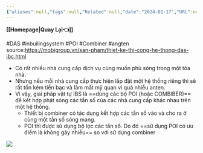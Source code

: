 ```yaml
---
{"aliases":null,"tags":null,"Related":null,"date":"2024-01-17","URL":null,"Author":null,"dg-publish":true,"image":null,"permalink":"/Electric Engineer/ELV/Hệ thống kích sóng tòa nhà/Bộ POI và Combiner/","dgPassFrontmatter":true,"noteIcon":"2","created":"2024-01-19T05:27:49.459+07:00","updated":"2024-01-17T11:35:32.000+07:00"}
---
```


**[[Homepage\|Quay Lại👈]]**

#DAS #inbuilingsystem #POI #Combiner #angten 
source:https://mobigroup.vn/san-pham/thiet-ke-thi-cong-he-thong-das-ibc.html
- Có rất nhiều nhà cung cấp dịch vụ cùng muốn phủ sóng trong một tòa nhà.
- Nhưng nếu mỗi nhà cung cấp thực hiện lắp đặt một hệ thống riêng thì sẽ rất tốn kém tiền bạc và làm mất mỹ quan vì quá nhiều anten.
- Vì vậy, giai pháp vật tự IBS là ==dùng các bộ POI (hoặc COMBIBER)== để kết hợp phát sóng các tần số của các nhà cung cấp khác nhau trên một hệ thống.
	- Thiết bị combiner có tác dụng kết hợp các tần số vào và cho ra ở cùng một tần số sóng mang.
	- POI thì được sử dụng bộ lọc các tần số. Do đó ==sử dụng POI có ưu điểm là không gây nhiễu== so với sử dụng combiner

![](https://i.imgur.com/Y6qQWrx.png)


